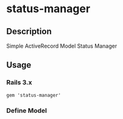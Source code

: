 status-manager
==============

## Description
Simple ActiveRecord Model Status Manager

## Usage

### Rails 3.x

```
gem 'status-manager'
```

### Define Model 

